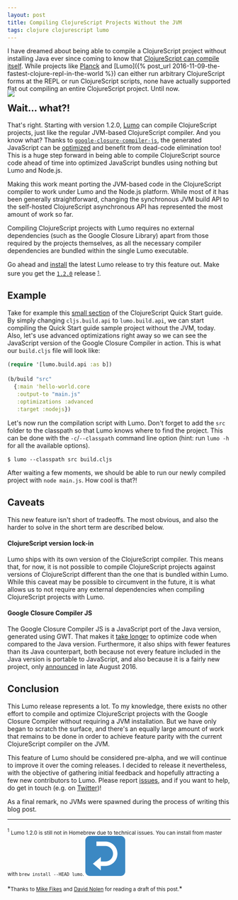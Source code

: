 ```yaml
---
layout: post
title: Compiling ClojureScript Projects Without the JVM
tags: clojure clojurescript lumo
---
```


I have dreamed about being able to compile a ClojureScript project without installing
Java ever since coming to know that [ClojureScript can compile itself](http://swannodette.github.io/2015/07/29/clojurescript-17).
While projects like [Planck](https://github.com/mfikes/planck) and
[Lumo]({% post_url 2016-11-09-the-fastest-clojure-repl-in-the-world %}) can either
run arbitrary ClojureScript forms at the REPL or run ClojureScript scripts, none have
actually supported flat out compiling an entire ClojureScript project. Until now.

<!--more-->

<div style="margin:-20px auto">
  <img style="margin:0" src="https://cloud.githubusercontent.com/assets/661909/23149340/1bb1c70e-f7a0-11e6-9a5c-f598cd73e722.png">
</div>

## Wait... what?!

That's right. Starting with version 1.2.0, [Lumo](https://github.com/anmonteiro/lumo)
can compile ClojureScript projects, just like the regular JVM-based ClojureScript
compiler. And you know what? Thanks to
<code><a href="https://github.com/google/closure-compiler-js">google-closure-compiler-js</a></code>,
the generated JavaScript can be <span style="text-decoration:underline">optimized</span>
and benefit from dead-code elimination too! This is a huge step forward in being
able to compile ClojureScript source code ahead of time into optimized JavaScript
bundles using nothing but Lumo and Node.js.

Making this work meant porting the JVM-based code in the ClojureScript compiler to
work under Lumo and the Node.js platform. While most of it has been generally straightforward,
changing the synchronous JVM build API to the self-hosted ClojureScript asynchronous
API has represented the most amount of work so far.

Compiling ClojureScript projects with Lumo requires no external dependencies (such
as the Google Closure Library) apart from those required by the projects themselves,
as all the necessary compiler dependencies are bundled within the single Lumo executable.

Go ahead and [install](https://github.com/anmonteiro/lumo#installation) the latest
Lumo release to try this feature out. Make sure you get the [`1.2.0`](https://github.com/anmonteiro/lumo/releases/tag/1.2.0)
release <sup id="fnref:1"><sub><a href="#fn:1">1</a></sub></sup>.

## Example

Take for example this [small section](https://clojurescript.org/guides/quick-start#running-clojurescript-on-node.js)
of the ClojureScript Quick Start guide. By simply changing `cljs.build.api` to
`lumo.build.api`, we can start compiling the Quick Start guide sample project without
the JVM, today. Also, let's use advanced optimizations right away so we can see the
JavaScript version of the Google Closure Compiler in action. This is what our `build.cljs`
file will look like:

```clojure
(require '[lumo.build.api :as b])

(b/build "src"
  {:main 'hello-world.core
   :output-to "main.js"
   :optimizations :advanced
   :target :nodejs})
```

Let's now run the compilation script with Lumo. Don't forget to add the `src` folder
to the classpath so that Lumo knows where to find the project. This can be done with
the `-c`/`--classpath` command line option (hint: run `lumo -h` for all the
available options).

    $ lumo --classpath src build.cljs

After waiting a few moments, we should be able to run our newly compiled project
with `node main.js`. How cool is that?!

## Caveats

This new feature isn't short of tradeoffs. The most obvious, and also the harder to
solve in the short term are described below.

#### **ClojureScript version lock-in**

Lumo ships with its own version of the ClojureScript compiler. This means that, for
now, it is not possible to compile ClojureScript projects against versions of
ClojureScript different than the one that is bundled within Lumo. While this caveat
may be possible to circumvent in the future, it is what allows us to not require any
external dependencies when compiling ClojureScript projects with Lumo.

#### **Google Closure Compiler JS**

The Google Closure Compiler JS is a JavaScript port of the Java version, generated
using GWT. That makes it [take longer](https://github.com/google/closure-compiler-js/issues/24)
to optimize code when compared to the Java version. Furthermore, it also ships with
fewer features than its Java counterpart, both because not every feature included in
the Java version is portable to JavaScript, and also because it is a fairly new
project, only [announced](https://developers.googleblog.com/2016/08/closure-compiler-in-javascript.html)
in late August 2016.

## Conclusion

This Lumo release represents a lot. To my knowledge, there exists no other effort
to compile and optimize ClojureScript projects with the Google Closure Compiler without
requiring a JVM installation. But we have only began to scratch the surface, and
there's an equally large amount of work that remains to be done in order to achieve
feature parity with the current ClojureScript compiler on the JVM.

This feature of Lumo should be considered pre-alpha, and we will continue to improve
it over the coming releases. I decided to release it nevertheless, with the objective
of gathering initial feedback and hopefully attracting a few new contributors to
Lumo. Please report [issues](https://github.com/anmonteiro/lumo/issues), and
if you want to help, do get in touch (e.g. on [Twitter](https://twitter.com/_anmonteiro))!

As a final remark, no JVMs were spawned during the process of writing this blog post.

---

<div id="fn:1">
  <sup><sub>1</sub></sup> <sub>Lumo 1.2.0 is still not in Homebrew due to technical
issues. You can install from master with <code>brew install --HEAD lumo</code>.
  <a href="#fnref:1"><img draggable="false" class="emoji" alt="↩" src="/public/img/top.svg"></a></sub>
</div>

<br>
*<small>Thanks to <a href="https://twitter.com/mfikes">Mike Fikes</a> and
<a href="https://twitter.com/swannodette">David Nolen</a>
for reading a draft of this post.</small>*

